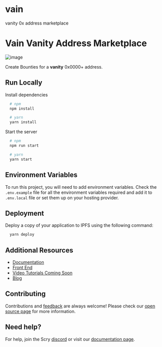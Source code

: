 # vain
vanity 0x address marketplace
# Vain Vanity Address Marketplace
![image](https://github.com/ivcained/vain/assets/86070833/65ba0fb5-122a-4643-9a36-5b1d9635e987)


Create Bounties for a **vanity** 0x0000+ address.

## Run Locally

Install dependencies

```bash
  # npm
  npm install

  # yarn
  yarn install
```

Start the server

```bash
  # npm
  npm run start

  # yarn
  yarn start
```

## Environment Variables

To run this project, you will need to add environment variables. Check the `.env.example` file for all the environment variables required and add it to `.env.local` file or set them up on your hosting provider.

## Deployment

Deploy a copy of your application to IPFS using the following command:

```bash
  yarn deploy
```

## Additional Resources

- [Documentation](https://docs.scry.finance/docs/links/links)
- [Front End](https://scry.finance/)
- [Video Tutorials Coming Soon](https://discord.gg/3Z2qvm9BDg)
- [Blog](https://scryprotocol.medium.com/)

## Contributing

Contributions and [feedback](https://discord.gg/NUeDdgVAY7) are always welcome! Please check our [open source page](https://github.com/Scryprotocol) for more information.

## Need help?

For help, join the Scry [discord](https://discord.gg/NUeDdgVAY7) or visit our [documentation page](https://docs.scry.finance/docs/).
